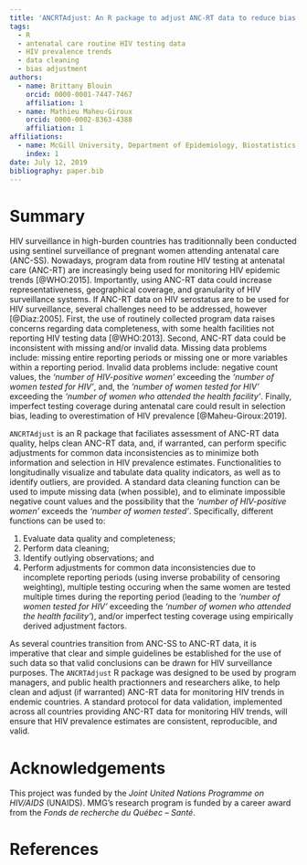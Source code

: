 ```yaml
---
title: 'ANCRTAdjust: An R package to adjust ANC-RT data to reduce bias in estimating HIV prevalence trends'
tags:
  - R
  - antenatal care routine HIV testing data
  - HIV prevalence trends
  - data cleaning
  - bias adjustment
authors:
  - name: Brittany Blouin
    orcid: 0000-0001-7447-7467
    affiliation: 1
  - name: Mathieu Maheu-Giroux
    orcid: 0000-0002-8363-4388
    affiliation: 1
affiliations:
  - name: McGill University, Department of Epidemiology, Biostatistics, and Occupational Health
    index: 1
date: July 12, 2019
bibliography: paper.bib
---
```


# Summary

HIV surveillance in high-burden countries has traditionnally been conducted using sentinel surveillance of pregnant women attending antenatal care (ANC-SS). Nowadays, program data from routine HIV testing at antenatal care (ANC-RT) are increasingly being used for monitoring HIV epidemic trends [@WHO:2015]. Importantly, using ANC-RT data could increase representativeness, geographical coverage, and granularity of HIV surveillance systems. If ANC-RT data on HIV serostatus are to be used for HIV surveillance, several challenges need to be addressed, however [@Diaz:2005]. First, the use of routinely collected program data raises concerns regarding data completeness, with some health facilities not reporting HIV testing data [@WHO:2013]. Second, ANC-RT data could be inconsistent with missing and/or invalid data. Missing data problems include: missing entire reporting periods or missing one or more variables within a reporting period. Invalid data problems include: negative count values, the *‘number of HIV-positive women’* exceeding the *‘number of women tested for HIV’*, and, the *‘number of women tested for HIV’* exceeding the *‘number of women who attended the health facility’*. Finally, imperfect testing coverage during antenatal care could result in selection bias, leading to overestimation of HIV prevalence [@Maheu-Giroux:2019].

``ANCRTAdjust`` is an R package that faciliates assessment of ANC-RT data quality, helps clean ANC-RT data, and, if warranted, can perform specific adjustments for common data inconsistencies as to minimize both information and selection in HIV prevalence estimates. Functionalities to longitudinally visualize and tabulate data quality indicators, as well as to identify outliers, are provided. A standard data cleaning function can be used to impute missing data (when possible), and to eliminate impossible negative count values and the possibility that the *‘number of HIV-positive women’* exceeds the *‘number of women tested’*. Specifically, different functions can be used to:

1. Evaluate data quality and completeness;
2. Perform data cleaning;
3. Identify outlying observations; and
4. Perform adjustments for common data inconsistencies due to incomplete reporting periods (using inverse probability of censoring weighting), multiple testing occuring when the same women are tested multiple times during the reporting period (leading to the *‘number of women tested for HIV’* exceeding the *‘number of women who attended the health facility’*), and/or imperfect testing coverage using empirically derived adjustment factors.

As several countries transition from ANC-SS to ANC-RT data, it is imperative that clear and simple guidelines be established for the use of such data so that valid conclusions can be drawn for HIV surveillance purposes. The ``ANCRTAdjust`` R package was designed to be used by program managers, and public health practionners and researchers alike, to help clean and adjust (if warranted) ANC-RT data for monitoring HIV trends in endemic countries.  A standard protocol for data validation, implemented across all countries providing ANC-RT data for monitoring HIV trends, will ensure that HIV prevalence estimates are consistent, reproducible, and valid.

# Acknowledgements

This project was funded by the *Joint United Nations Programme on HIV/AIDS* (UNAIDS). MMG’s research program is funded by a career award from the *Fonds de recherche du Québec – Santé*.

# References

